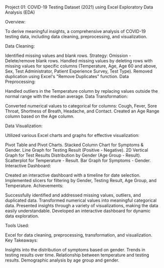 Project 01: COVID-19 Testing Dataset (2021) using Excel
Exploratory Data Analysis (EDA) 

Overview:

To derive meaningful insights, a comprehensive analysis of COVID-19 testing data, including data cleaning, preprocessing, and visualization.

Data Cleaning:

Identified missing values and blank rows.
Strategy: Omission - Delete/remove blank rows.
Handled missing values by deleting rows with missing values for specific columns (Temperature, Age, Age 60 and above, Sex, Test Administrator, Patient Experience Survey, Test Type).
Removed duplication using Excel's "Remove Duplicates" function.
Data Preprocessing:

Handled outliers in the Temperature column by replacing values outside the normal range with the median average.
Data Transformation:

Converted numerical values to categorical for columns: Cough, Fever, Sore Throat, Shortness of Breath, Headache, and Contact.
Created an Age Range column based on the Age column.

Data Visualization:

Utilized various Excel charts and graphs for effective visualization:

Pivot Table and Pivot Charts.
Stacked Column Chart for Symptoms & Gender.
Line Graph for Testing Result (Positive - Negative).
2D Vertical Graph for Test Results Distribution by Gender (Age Group - Result).
Scatterplot for Temperature - Result.
Bar Graph for Symptoms - Gender.
Interactive Dashboard:

Created an interactive dashboard with a timeline for date selection.
Implemented slicers for filtering by Gender, Testing Result, Age Group, and Temperature.
Achievements:

Successfully identified and addressed missing values, outliers, and duplicated data.
Transformed numerical values into meaningful categorical data.
Presented insights through a variety of visualizations, making the data easily understandable.
Developed an interactive dashboard for dynamic data exploration.

Tools Used:

Excel for data cleaning, preprocessing, transformation, and visualization.
Key Takeaways:

Insights into the distribution of symptoms based on gender.
Trends in testing results over time.
Relationship between temperature and testing results.
Demographic analysis by age group and gender.

